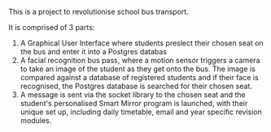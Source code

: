 This is a project to revolutionise school bus transport.

It is comprised of 3 parts:
1. A Graphical User Interface where students preslect their chosen seat on the bus and enter it into a Postgres databas
2. A facial recognition bus pass, where a motion sensor triggers a camera to take an image of the student as they get onto the bus. The image is compared against a database of registered students and if their face is recognised, the Postgres database is searched for their chosen seat.
3. A message is sent via the socket library to the chosen seat and the student's personalised Smart Mirror program is launched, with their unique set up, including daily timetable, email and year specific revision modules.
